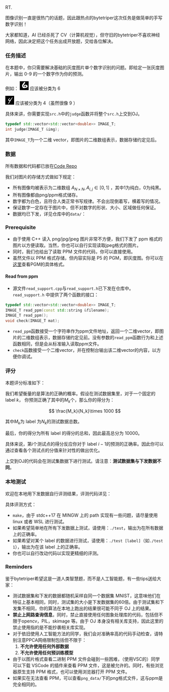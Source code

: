 

RT.

图像识别一直是很热门的话题，因此跟热点的bytetriper这次任务是做简单的手写数字识别！

大家都知道，AI 已经杀死了 CV（计算机视觉），但守旧的bytetriper不喜欢神经网络，因此决定把这个任务出成开放题，交给各位解决。

### 任务描述

在本题中，你只需要解决基础的灰度图片单个数字识别的问题。即给定一张灰度图片，输出 0-9 的一个数字作为你的预测。

例如：
!["6"](https://raw.githubusercontent.com/bytetriper/img/main/6.png)  应该被分类为 6

![难以辨认的4](https://raw.githubusercontent.com/bytetriper/img/main/8.png) 应该被分类为 4（虽然很像 9 ）

具体来讲，你需要实现`src.h`中的`judge`函数并将整个`src.h`上交到OJ。
   
```cpp
typedef std::vector<std::vector<double>> IMAGE_T;
int judge(IMAGE_T &img);
```

其中`IMAGE_T`为一个二维 vector，即图片的二维数组表示，数据存储约定见后。

### 数据
所有数据和代码都已放在[Code Repo](https://github.com/bytetriper/Number-Recognition)

我们对图片的存储方式做如下规定：

* 所有图像均被表示为二维数组 $A_{N\times N},A_{i,j}\in [0,1]$ ，其中1为纯白，0为纯黑。
* 所有图像都由png/ppm格式储存。
* 数字都为白色，且符合人类正常书写规律。不会出现倒着写，横着写的情况。
* 保证数字一定存在于图片中，但不对数字的形状、大小、区域做任何保证。
* 数据均已下发，详见仓库中的`data/`：


### Prerequisite

* 由于使用 C++ 读入 png/jpg/jpeg 图片非常不方便，我们下发了 ppm 格式的图片以方便读取。当然，你也可以自行实现读取jpeg格式的图片。
* 同时，我们也给出了读取 PPM 文件的代码，你可以直接使用。
* 虽然文件以 PPM 格式存储，但内容实际是 P5 的 PGM，即灰度图。你可以在[这里](http://netpbm.sourceforge.net/doc/pgm.html)查看PGM的具体格式。
  
#### Read from ppm
* 源文件`read_support.cpp`与`read_support.h`已下发在仓库中。
`read_support.h` 中提供了两个函数的接口：

```cpp
typedef std::vector<std::vector<double>> IMAGE_T;
IMAGE_T read_ppm(const std::string &filename);
IMAGE_T read_ppm();
void check(IMAGE_T mat);
```

* ```read_ppm```函数接受一个字符串作为ppm文件地址，返回一个二维vector，即图片的二维数组表示，数据存储约定见前。没有参数的`read_ppm`函数行为和上述函数相同，但是会从标准输入读取ppm文件。
* ```check```函数接受一个二维vector，并在控制台输出该二维vector的内容，以方便你调试。


### 评分
本题评分标准如下：

我们希望衡量的是算法的正确的概率。假设在测试数据集里，对于一个固定的label $k$， 你预测正确了其中的$M_k$个，那么你的得分为：

$$
\frac{M_k}{N_k}\times 1000
$$

其中$M_k$为 label 为$N_k$的测试数据总数。

最后，你的得分为所有 label 的得分的总和，因此最高总分为 10000。

具体来说，第$i$个测试点的得分反应你对于 label $i-1$的预测的正确率。因此你可以通过查看各个测试点的分值来针对性的做出优化。

上交到OJ的代码会在测试集数据下进行测试。请注意：**测试数据集与下发数据不同**。

### 本地测试
欢迎在本地用下发数据自行评测结果，评测代码详见：

具体评测方式：
* `make`，由于 stdc++17 在 MINGW 上的 path 实现有一些问题，请尽量使用linux 或者 WSL 进行测试。
* 如果希望简单地在所有下发数据上测试，请使用：`./test`，输出为在所有数据上的正确率。
* 如果希望对某个 label 的数据进行测试，请使用：`./test [label]`（如`./test 1`），输出为在该 label 上的正确率。
* 你也可以自行改动代码以实现更精细的评测。

### Reminders
鉴于bytetriper希望这是一道人类智慧题，而不是人工智能题，有一些tips送给大家：

* 测试数据集和下发的数据都随机采样自同一个数据集 MNIST，这意味他们在特征上基本相同，同时，测试集的大小是下发数据集的$60$倍。由于测试集和下发集不相同，你的算法在本地上跑出的结果很可能不同于 OJ 上的结果。
* **禁止上网路查询信息**，同时，禁止直接使用任何图象处理库的代码，包括但不限于opencv，PIL，skimage 等。由于 OJ 本身没有相关库支持，因此这里的禁止使用指的是不能抄袭相关库实现。
* 对于依旧使用人工智能方法的同学，我们会对准确率高的代码手动检查，请特别注意PPCA网络限制包括但不限于：
   1. **不允许使用任何外部数据**
   2. **不允许使用任何预训练模型**
* 由于以图片格式查看二进制 PPM 文件会碰到一些困难，（使用VSC的）同学可以下载 VSCode 的插件来查看 PPM 文件，这是被允许的。同时，有些浏览器原生支持 PPM 格式，也可以使用浏览器打开 PPM 文件。
* 如果实在无法查看 PPM，可以查看`png_data/`下的png格式文件，这与ppm是完全相同的。




